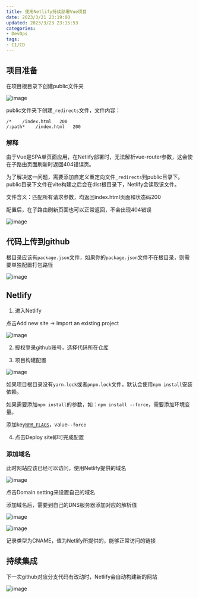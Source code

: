 ```yaml
---
title: 使用Netlify持续部署Vue项目
date: 2023/3/21 23:19:00
updated: 2023/3/23 23:15:53
categories:
- DevOps
tags:
- CI/CD
---
```


## 项目准备

在项目根目录下创建public文件夹

![image](https://user-pic-1308549476.cos.ap-nanjing.myqcloud.com/pic/69221679410485828.png)

public文件夹下创建`_redirects`文件，文件内容：

```
/*    /index.html   200
/:path*    /index.html   200
```

###  解释

由于Vue是SPA单页面应用，在Netlify部署时，无法解析vue-router参数，这会使在子路由页面刷新时返回404错误页。

为了解决这一问题，需要添加自定义重定向文件`_redirects`到public目录下。public目录下文件在vite构建之后会在dist根目录下，Netlify会读取该文件。

文件含义：匹配所有请求参数，均返回index.html页面和状态码200

配置后，在子路由刷新页面也可以正常返回，不会出现404错误

![image](https://user-pic-1308549476.cos.ap-nanjing.myqcloud.com/pic/47601679410770068.png)

## 代码上传到github

根目录应该有`package.json`文件，如果你的`package.json`文件不在根目录，则需要单独配置打包路径

![image](https://user-pic-1308549476.cos.ap-nanjing.myqcloud.com/pic/43171679410883529.png)

## Netlify

1. 进入Netlify

点击Add new site -> Import an existing project

![image](https://user-pic-1308549476.cos.ap-nanjing.myqcloud.com/pic/51161679411020136.png)

2. 授权登录github账号，选择代码所在仓库

3. 项目构建配置

![image](https://user-pic-1308549476.cos.ap-nanjing.myqcloud.com/pic/38611679411159252.png)

如果项目根目录没有`yarn.lock`或者`pnpm.lock`文件，默认会使用`npm install`安装依赖。

如果需要添加`npm install`的参数，如：`npm install --force`，需要添加环境变量。

添加key[`NPM_FLAGS`](https://docs.netlify.com/configure-builds/manage-dependencies/#npm)，value`--force`

4. 点击Deploy site即可完成配置

### 添加域名

此时网站应该已经可以访问，使用Netlify提供的域名 

![image](https://user-pic-1308549476.cos.ap-nanjing.myqcloud.com/pic/90051679411502600.png)

点击Domain setting来设置自己的域名

添加域名后，需要到自己的DNS服务器添加对应的解析值

![image](https://user-pic-1308549476.cos.ap-nanjing.myqcloud.com/pic/92161679411707298.png)

![image](https://user-pic-1308549476.cos.ap-nanjing.myqcloud.com/pic/42661679411785496.png)

记录类型为CNAME，值为Netlify所提供的，能够正常访问的链接

## 持续集成

下一次github对应分支代码有改动时，Netlify会自动构建新的网站

![image](https://user-pic-1308549476.cos.ap-nanjing.myqcloud.com/pic/19791679411919095.png)